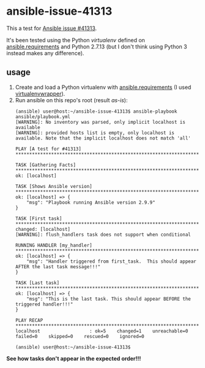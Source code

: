 # ansible-issue-41313
This a test for [Ansible issue #41313](https://github.com/ansible/ansible/issues/41313).

It's been tested using the Python *virtualenv* defined on [ansible.requirements](./ansible.requirements) and Python 2.7.13 (but I don't think using Python 3 instead makes any difference).

## usage
1. Create and load a Python virtualenv with [ansible.requirements](./ansible.requirements) (I used [virtualenvwrapper](https://virtualenvwrapper.readthedocs.io)).
1. Run ansible on this repo's root (result *as-is*):
    ```console
    (ansible) user@host:~/ansible-issue-41313$ ansible-playbook ansible/playbook.yml
    [WARNING]: No inventory was parsed, only implicit localhost is available
    [WARNING]: provided hosts list is empty, only localhost is available. Note that the implicit localhost does not match 'all'

    PLAY [A test for #41313] ***************************************************************************************************************************************************************************

    TASK [Gathering Facts] *****************************************************************************************************************************************************************************
    ok: [localhost]

    TASK [Shows Ansible version] ***********************************************************************************************************************************************************************
    ok: [localhost] => {
        "msg": "Playbook running Ansible version 2.9.9"
    }

    TASK [First task] **********************************************************************************************************************************************************************************
    changed: [localhost]
    [WARNING]: flush_handlers task does not support when conditional

    RUNNING HANDLER [my_handler] ***********************************************************************************************************************************************************************
    ok: [localhost] => {
        "msg": "Handler triggered from first_task.  This should appear AFTER the last task message!!!"
    }

    TASK [Last task] ***********************************************************************************************************************************************************************************
    ok: [localhost] => {
        "msg": "This is the last task. This should appear BEFORE the triggered handler!!!"
    }

    PLAY RECAP *****************************************************************************************************************************************************************************************
    localhost                  : ok=5    changed=1    unreachable=0    failed=0    skipped=0    rescued=0    ignored=0

    (ansible) user@host:~/ansible-issue-41313$
    ```

**See how tasks don't appear in the expected order!!!**

